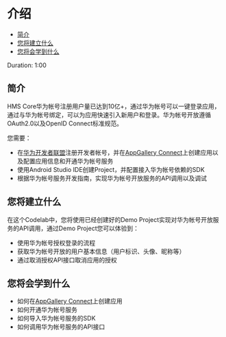 # 介绍<a name="ZH-CN_TOPIC_0000001099162130"></a>

-   [简介](#section2040101153513)
-   [您将建立什么](#section19947181814355)
-   [您将会学到什么](#section143101753153516)

Duration: 1:00

## 简介<a name="section2040101153513"></a>

HMS Core华为帐号注册用户量已达到10亿+，通过华为帐号可以一键登录应用，通过与华为帐号绑定，可以为应用快速引入新用户和登录。华为帐号开放遵循OAuth2.0以及OpenID Connect标准规范。

您需要：

-   在[华为开发者联盟](https://developer.huawei.com/consumer/cn/)注册开发者帐号，并在[AppGallery Connect](https://developer.huawei.com/consumer/cn/service/josp/agc/index.html)上创建应用以及配置应用信息和开通华为帐号服务
-   使用Android Studio IDE创建Project，并配置接入华为帐号依赖的SDK
-   根据华为帐号服务开发指南，实现华为帐号开放服务的API调用以及调试

## 您将建立什么<a name="section19947181814355"></a>

在这个Codelab中，您将使用已经创建好的Demo Project实现对华为帐号开放服务的API调用，通过Demo Project您可以体验到：

-   使用华为帐号授权登录的流程
-   获取华为帐号开放的用户基本信息（用户标识、头像、昵称等）
-   通过取消授权API接口取消应用的授权

## 您将会学到什么<a name="section143101753153516"></a>

-   如何在[AppGallery Connect](https://developer.huawei.com/consumer/cn/service/josp/agc/index.html)上创建应用
-   如何开通华为帐号服务
-   如何导入华为帐号服务的SDK
-   如何调用华为帐号服务的API接口

